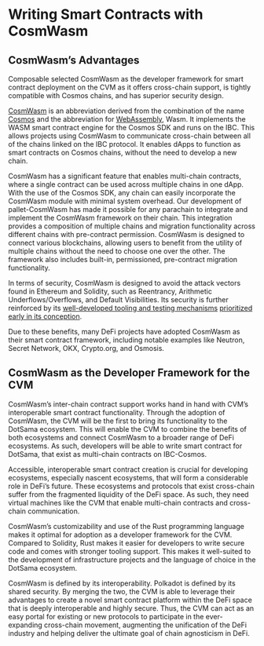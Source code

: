 # Writing Smart Contracts with CosmWasm

## CosmWasm’s Advantages

Composable selected CosmWasm as the developer framework for smart contract deployment on the CVM as it offers 
cross-chain support, is tightly compatible with Cosmos chains, and has superior security design.

[CosmWasm](https://cosmwasm.com/) is an abbreviation derived from the combination of the name 
[Cosmos](https://cosmos.network/) and the abbreviation for [WebAssembly](https://webassembly.org/), Wasm. It implements 
the WASM smart contract engine for the Cosmos SDK and runs on the IBC. This allows projects using CosmWasm to 
communicate cross-chain between all of the chains linked on the IBC protocol. It enables dApps to function as smart 
contracts on Cosmos chains, without the need to develop a new chain.

CosmWasm has a significant feature that enables multi-chain contracts, where a single contract can be used across multiple chains in one dApp. With the use of the Cosmos SDK, any chain can easily incorporate the CosmWasm module with minimal system overhead. Our development of pallet-CosmWasm has made it possible for any parachain to integrate and implement the CosmWasm framework on their chain. This integration provides a composition of multiple chains and migration functionality across different chains with pre-contract permission. CosmWasm is designed to connect various blockchains, allowing users to benefit from the utility of multiple chains without the need to choose one over the other. The framework also includes built-in, permissioned, pre-contract migration functionality.

In terms of security, CosmWasm is designed to avoid the attack vectors found in Ethereum and Solidity, such as Reentrancy, 
Arithmetic Underflows/Overflows, and Default Visibilities. Its security is further reinforced by its 
[well-developed tooling and testing mechanisms](https://medium.com/cosmwasm/cosmwasm-for-ctos-i-the-architecture-59a3e52d9b9c) 
[prioritized early in its conception](https://medium.com/cosmwasm/cosmwasm-for-ctos-f1ffa19cccb8).

Due to these benefits, many DeFi projects have adopted CosmWasm as their smart contract framework, including notable 
examples like Neutron, Secret Network, OKX, Crypto.org, and Osmosis.


## CosmWasm as the Developer Framework for the CVM

CosmWasm’s inter-chain contract support works hand in hand with CVM’s interoperable smart contract functionality. 
Through the adoption of CosmWasm, the CVM will be the first to bring its functionality to the DotSama ecosystem. 
This will enable the CVM to combine the benefits of both ecosystems and connect CosmWasm to a broader range of DeFi 
ecosystems. As such, developers will be able to write smart contract for DotSama, that exist as multi-chain contracts on
IBC-Cosmos. 

Accessible, interoperable smart contract creation is crucial for developing ecosystems, especially nascent 
ecosystems, that will form a considerable role in DeFi’s future. These ecosystems and protocols that exist cross-chain 
suffer from the fragmented liquidity of the DeFi space. As such, they need virtual machines like the CVM that enable 
multi-chain contracts and cross-chain communication.

CosmWasm’s customizability and use of the Rust programming language makes it optimal for adoption as a developer 
framework for the CVM. Compared to Solidity, Rust makes it easier for developers to write secure code and comes with 
stronger tooling support. This makes it well-suited to the development of infrastructure projects and the language of 
choice in the DotSama ecosystem.

CosmWasm is defined by its interoperability. Polkadot is defined by its shared security. By merging the two, the CVM is
able to leverage their advantages to create a novel smart contract platform within the DeFi space that is deeply 
interoperable and highly secure. Thus, the CVM can act as an easy portal for existing or new protocols to participate 
in the ever-expanding cross-chain movement, augmenting the unification of the DeFi industry and helping deliver the 
ultimate goal of chain agnosticism in DeFi.
